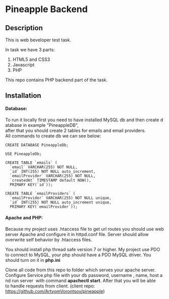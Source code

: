 # Pineapple Backend

## Description
This is web beveloper test task. 

In task we have 3 parts: 

1. HTML5 and CSS3
2. Javascript
3. PHP

This repo contains PHP backend part of the task.

## Installation

#### Database:
To run it locally first you need to have installed MySQL db and then create database in example "PineappleDB", 
after that you should create 2 tables for emails and email providers.
All commands to create db we can see below:
```
CREATE DATABASE PineappleDb;

USE PineappleDb;

CREATE TABLE `emails` (
  `email` VARCHAR(255) NOT NULL,    
  `id` INT(255) NOT NULL auto_increment,    
  `emailProvider` VARCHAR(255) NOT NULL,    
  `createdAt` TIMESTAMP default NOW(),
  PRIMARY KEY(`id`));
  
CREATE TABLE `emailProviders` (
  `emailProvider` VARCHAR(255) NOT NULL unique,
  `id` INT(255) NOT NULL auto_increment unique,
  PRIMARY KEY(`emailProvider`));
```

#### Apache and PHP:

Because my project uses .htaccess file to get url routes you should use webserver Apache and
configure it in httpd.conf file.
Server should allow overwrite self behavior by .htaccess files.

You should install php thread safe version 7 or higher.
My project use PDO to connect to MySQL, your php should have a PDO MySQL driver. 
You should turn on it in **php.ini**

Clone all code from this repo to folder which serves your apache server. 
Configure Service.php file with your db password, username , name, host and run server 
with command **apachectl start**. After that you will be able to handle requests from client. 
(client repo: https://github.com/ArtyomVorontsov/pineapple)

